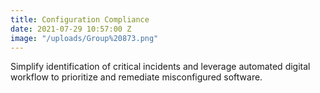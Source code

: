 ```yaml
---
title: Configuration Compliance
date: 2021-07-29 10:57:00 Z
image: "/uploads/Group%20873.png"
---
```


Simplify identification of critical incidents and leverage automated digital workflow to prioritize and remediate misconfigured software.